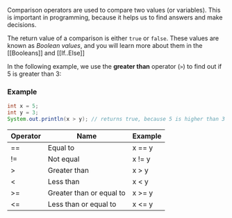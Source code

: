 Comparison operators are used to compare two values (or variables). This is important in programming, because it helps us to find answers and make decisions.

The return value of a comparison is either `true` or `false`. These values are known as _Boolean values_, and you will learn more about them in the [[Booleans]] and [[If..Else]]

In the following example, we use the **greater than** operator (`>`) to find out if 5 is greater than 3:

### Example

```java
int x = 5;
int y = 3;
System.out.println(x > y); // returns true, because 5 is higher than 3
```

|Operator|Name|Example|
|---|---|---|
|\=\=|Equal to|x == y|
|!=|Not equal|x != y|
|>|Greater than|x > y|
|<|Less than|x < y|
|>=|Greater than or equal to|x >= y|
|<=|Less than or equal to|x <= y
